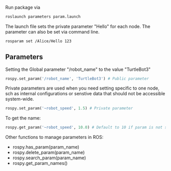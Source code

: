 Run package via

```sh
roslaunch parameters param.launch
```

The launch file sets the private parameter "Hello" for each node. The parameter can also be set via command line.

```sh
rosparam set /Alice/Hello 123
```

## Parameters

Setting the Global parameter "/robot_name" to the value "TurtleBot3"

```py
rospy.set_param('/robot_name', 'TurtleBot3') # Public parameter
```

Private parameters are used when you need setting specific to one node, sch as internal configurations or senstive data that should not be accessible system-wide.

```py
rospy.set_param('~robot_speed', 1.5) # Private parameter
```

To get the name:

```py
rospy.get_param('~robot_speed', 10.0) # Default to 10 if param is not set
```

Other functions to manage parameters in ROS:

- rospy.has_param(param_name)
- rospy.delete_param(param_name)
- rospy.search_param(param_name)
- rospy.get_param_names()
